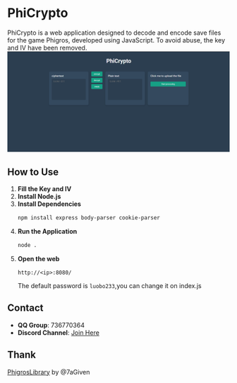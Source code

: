 # PhiCrypto

PhiCrypto is a web application designed to decode and encode save files for the game Phigros, developed using JavaScript. To avoid abuse, the key and IV have been removed.
![example](example.png)
## How to Use

1. **Fill the Key and IV**
2. **Install Node.js**
3. **Install Dependencies**
    ```bash
    npm install express body-parser cookie-parser
    ```
4. **Run the Application**
    ```bash
    node .
    ```
5. **Open the web**
   ```
   http://<ip>:8080/
   ```
   The default password is `luobo233`,you can change it on index.js
## Contact

- **QQ Group**: 736770364
- **Discord Channel**: [Join Here](https://discord.gg/phigros-and-rhythm-gaming-1039084623260569631)

## Thank
[PhigrosLibrary](PhigrosLibrary) by @7aGiven
